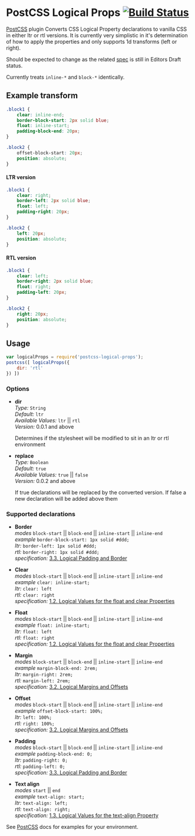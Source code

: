 # PostCSS Logical Props [![Build Status][ci-img]][ci]

[PostCSS]: https://github.com/postcss/postcss
[ci-img]:  https://travis-ci.org/bmds/postcss-logical-props.svg
[ci]:      https://travis-ci.org/bmds/postcss-logical-props
[spec]:    https://drafts.csswg.org/css-logical-props

[PostCSS] plugin Converts CSS Logical Property declarations to vanilla CSS in either ltr or rtl versions.
It is currently very simplistic in it's determination of how to apply the properties and only supports 1d transforms (left or right).

Should be expected to change as the related [spec] is still in Editors Draft status.

Currently treats `inline-*` and `block-*` identically.

## Example transform

```css
.block1 {
    clear: inline-end;
    border-block-start: 2px solid blue;
    float: inline-start;
    padding-block-end: 20px;
}

.block2 {
    offset-block-start: 20px;
    position: absolute;
}
```

#### LTR version
```css
.block1 {
    clear: right;
    border-left: 2px solid blue;
    float: left;
    padding-right: 20px;
}

.block2 {
    left: 20px;
    position: absolute;
}
```

#### RTL version
```css
.block1 {
    clear: left;
    border-right: 2px solid blue;
    float: right;
    padding-left: 20px;
}

.block2 {
    right: 20px;
    position: absolute;
}
```

## Usage

```js
var logicalProps = require('postcss-logical-props');
postcss([ logicalProps({
    dir: 'rtl'
}) ])
```

### Options

* **dir**<br />
    *Type:* `String`<br />
    *Default:* `ltr`<br />
    *Available Values:* `ltr` || `rtl`<br />
    *Version:* 0.0.1 and above

    Determines if the stylesheet will be modified to sit in an ltr or rtl environment

* **replace**<br />
    *Type:* `Boolean`<br />
    *Default:* `true`<br />
    *Available Values:* `true` || `false`<br />
    *Version:* 0.0.2 and above

    If true declarations will be replaced by the converted version. If false a new declaration will be added above them

### Supported declarations

* **Border**<br />
    *modes* `block-start` || `block-end` || `inline-start` || `inline-end`<br />
    *example* `border-block-start: 1px solid #ddd;`<br />
    *ltr:* `border-left: 1px solid #ddd;`<br />
    *rtl:* `border-right: 1px solid #ddd;`<br />
    *specification:* [3.3. Logical Padding and Border](https://drafts.csswg.org/css-logical-props/#border-padding)

* **Clear**<br />
    *modes* `block-start` || `block-end` || `inline-start` || `inline-end`<br />
    *example* `clear: inline-start;`<br />
    *ltr:* `clear: left`<br />
    *rtl:* `clear: right`<br />
    *specification:* [1.2. Logical Values for the float and clear Properties](https://drafts.csswg.org/css-logical-props/#float-clear)

* **Float**<br />
    *modes* `block-start` || `block-end` || `inline-start` || `inline-end`<br />
    *example* `float: inline-start;`<br />
    *ltr:* `float: left`<br />
    *rtl:* `float: right`<br />
    *specification:* [1.2. Logical Values for the float and clear Properties](https://drafts.csswg.org/css-logical-props/#float-clear)

* **Margin**<br />
    *modes* `block-start` || `block-end` || `inline-start` || `inline-end`<br />
    *example* `margin-block-end: 2rem;`<br />
    *ltr:* `margin-right: 2rem;`<br />
    *rtl:* `margin-left: 2rem;`<br />
    *specification:* [3.2. Logical Margins and Offsets](https://drafts.csswg.org/css-logical-props/#text-align)

* **Offset**<br />
    *modes* `block-start` || `block-end` || `inline-start` || `inline-end`<br />
    *example* `offset-block-start: 100%;`<br />
    *ltr:* `left: 100%;`<br />
    *rtl:* `right: 100%;`<br />
    *specification:* [3.2. Logical Margins and Offsets](https://drafts.csswg.org/css-logical-props/#text-align)

* **Padding**<br />
    *modes* `block-start` || `block-end` || `inline-start` || `inline-end`<br />
    *example* `padding-block-end: 0;`<br />
    *ltr:* `padding-right: 0;`<br />
    *rtl:* `padding-left: 0;`<br />
    *specification:* [3.3. Logical Padding and Border](https://drafts.csswg.org/css-logical-props/#border-padding)

* **Text align**<br />
    *modes* `start` || `end`<br />
    *example* `text-align: start;`<br />
    *ltr:* `text-align: left;`<br />
    *rtl:* `text-align: right;`<br />
    *specification:* [1.3. Logical Values for the text-align Property](https://drafts.csswg.org/css-logical-props/#text-align)

See [PostCSS] docs for examples for your environment.
